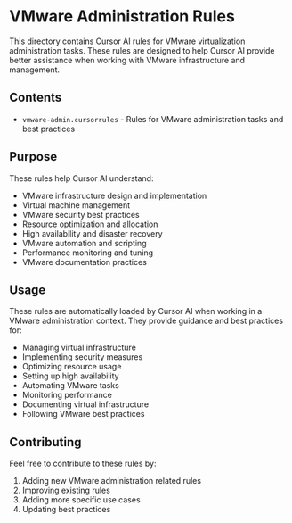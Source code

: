 # VMware Administration Rules

This directory contains Cursor AI rules for VMware virtualization administration tasks. These rules are designed to help Cursor AI provide better assistance when working with VMware infrastructure and management.

## Contents

- `vmware-admin.cursorrules` - Rules for VMware administration tasks and best practices

## Purpose

These rules help Cursor AI understand:
- VMware infrastructure design and implementation
- Virtual machine management
- VMware security best practices
- Resource optimization and allocation
- High availability and disaster recovery
- VMware automation and scripting
- Performance monitoring and tuning
- VMware documentation practices

## Usage

These rules are automatically loaded by Cursor AI when working in a VMware administration context. They provide guidance and best practices for:
- Managing virtual infrastructure
- Implementing security measures
- Optimizing resource usage
- Setting up high availability
- Automating VMware tasks
- Monitoring performance
- Documenting virtual infrastructure
- Following VMware best practices

## Contributing

Feel free to contribute to these rules by:
1. Adding new VMware administration related rules
2. Improving existing rules
3. Adding more specific use cases
4. Updating best practices 